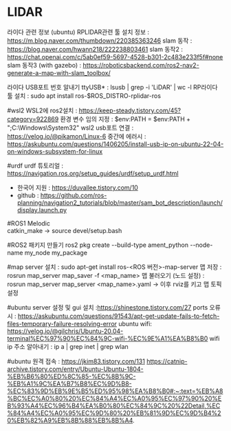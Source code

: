 # LIDAR
라이다 관련 정보 (ubuntu)
RPLIDAR관련 툴 설치 정보 : https://m.blog.naver.com/thumbdown/220385363246
slam 동작 : https://blog.naver.com/hwann218/222238803461
slam 동작2 : https://chat.openai.com/c/5ab0ef59-5697-4528-b301-2c483e233f5f#none
slam 동작3 (with gazebo) : https://roboticsbackend.com/ros2-nav2-generate-a-map-with-slam_toolbox/

라이다 USB포트 번호 알내기 ttyUSB* : lsusb | grep -i 'LiDAR' | wc -l
RP라이다 툴 설치 : sudo apt install ros-$ROS_DISTRO-rplidar-ros

#wsl2
WSL2에 ros2설치 : https://keep-steady.tistory.com/45?category=922869
환경 변수 임의 지정 : $env:PATH = $env:PATH + ";C:\Windows\System32"
wsl2 usb포트 연결 : https://velog.io/@pikamon/Linux-6
    중간에 에러시 : https://askubuntu.com/questions/1406205/install-usb-ip-on-ubuntu-22-04-on-windows-subsystem-for-linux


#urdf
urdf 튜토리얼 : https://navigation.ros.org/setup_guides/urdf/setup_urdf.html 
- 한국어 지원 : https://duvallee.tistory.com/10
- github : https://github.com/ros-planning/navigation2_tutorials/blob/master/sam_bot_description/launch/display.launch.py

#ROS1 Melodic                                  
catkin_make -> source devel/setup.bash

#ROS2 패키지 만들기
ros2 pkg create --build-type ament_python --node-name my_node my_package

#map server
설치 : sudo apt-get install ros-<ROS 버전>-map-server
맵 저장 : rosrun map_server map_saver -f <map_name>
맵 불러오기 (노드 설정) : rosrun map_server map_server <map_name>.yaml
-> 이후 rviz를 키고 맵 토픽 설정

#ubuntu server
설정 및 gui 설치 :https://shinestone.tistory.com/27
ports 오류시 : https://askubuntu.com/questions/91543/apt-get-update-fails-to-fetch-files-temporary-failure-resolving-error
ubuntu wifi: https://velog.io/@gilchris/Ubuntu-20.04-terminal%EC%97%90%EC%84%9C-wifi-%EC%9E%A1%EA%B8%B0
wifi ip 주소 알아내기 : ip a | grep inet | grep wlan

#ubuntu 원격 접속 : https://jkim83.tistory.com/131 
https://catnip-archive.tistory.com/entry/Ubuntu-Ubuntu-1804-%EB%B6%80%ED%8C%85-%EC%8B%9C-%EB%A1%9C%EA%B7%B8%EC%9D%B8-%EC%83%9D%EB%9E%B5%ED%95%98%EA%B8%B0#:~:text=%EB%A8%BC%EC%A0%80%20%EC%84%A4%EC%A0%95%EC%97%90%20%EB%93%A4%EC%96%B4%EA%B0%80%EC%84%9C%20%22Detail,%EC%84%A4%EC%A0%95%EC%9D%80%20%EB%81%9D%EC%9D%B4%20%EB%82%A9%EB%8B%88%EB%8B%A4.
